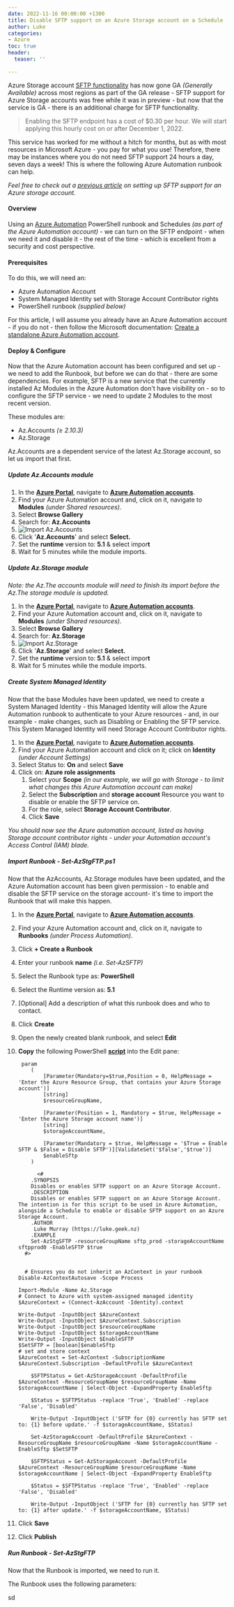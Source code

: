 ```yaml
---
date: 2022-11-16 00:00:00 +1300
title: Disable SFTP support on an Azure Storage account on a Schedule
author: Luke
categories:
- Azure
toc: true
header:
  teaser: ''

---
```

Azure Storage account [SFTP functionality](https://learn.microsoft.com/en-us/azure/storage/blobs/secure-file-transfer-protocol-support?WT.mc_id=AZ-MVP-5004796#pricing-and-billing "SSH File Transfer Protocol (SFTP) support for Azure Blob Storage") has now gone GA _(Generally Available)_ across most regions as part of the GA release - SFTP support for Azure Storage accounts was free while it was in preview - but now that the service is GA - there is an additional charge for SFTP functionality.

> Enabling the SFTP endpoint has a cost of $0.30 per hour. We will start applying this hourly cost on or after December 1, 2022.

This service has worked for me without a hitch for months, but as with most resources in Microsoft Azure - you pay for what you use! Therefore, there may be instances where you do not need SFTP support 24 hours a day, seven days a week! This is where the following Azure Automation runbook can help.

_Feel free to check out a_ [_previous article_](https://luke.geek.nz/azure/sftp-in-microsoft-azure-using-azure-blob-storage/ "SFTP in Microsoft Azure using Azure Blob Storage ") _on setting up SFTP support for an Azure storage account._

#### Overview

Using an [Azure Automation](https://learn.microsoft.com/en-us/azure/automation/overview?WT.mc_id=AZ-MVP-5004796 "What is Azure Automation?") PowerShell runbook and Schedules _(as part of the Azure Automation account)_  - we can turn on the SFTP endpoint - when we need it and disable it - the rest of the time - which is excellent from a security and cost perspective.

#### Prerequisites

To do this, we will need an:

* Azure Automation Account
* System Managed Identity set with Storage Account Contributor rights
* PowerShell runbook _(supplied below)_

For this article, I will assume you already have an Azure Automation account - if you do not - then follow the Microsoft documentation: [Create a standalone Azure Automation account](https://learn.microsoft.com/en-us/azure/automation/automation-create-standalone-account?tabs=azureportal&WT.mc_id=AZ-MVP-5004796 "Create a standalone Azure Automation account").

#### Deploy & Configure

Now that the Azure Automation account has been configured and set up - we need to add the Runbook, but before we can do that - there are some dependencies. For example, SFTP is a new service that the currently installed Az Modules in the Azure Automation don't have visibility on - so to configure the SFTP service - we need to update 2 Modules to the most recent version.

These modules are:

* Az.Accounts _(≥ 2.10.3)_
* Az.Storage

Az.Accounts are a dependent service of the latest Az.Storage account, so let us import that first.

##### Update Az.Accounts module

1. In the [**Azure Portal**](https://portal.azure.com/#home "Microsoft Azure Portal"), navigate to [**Azure Automation accounts**](https://portal.azure.com/#view/HubsExtension/BrowseResource/resourceType/Microsoft.Automation%2FAutomationAccounts "Azure Automation Accounts").
2. Find your Azure Automation account and, click on it, navigate to **Modules** _(under Shared resources)_.
3. Select **Browse Gallery**
4. Search for: **Az.Accounts**
5. ![Import Az.Accounts](/uploads/azautomation_gallery_azaccounts.png "Az.Accounts")
6. Click '**Az.Accounts**' and select **Select.**
7. Set the **runtime** version to: **5.1** & select impor**t**
8. Wait for 5 minutes while the module imports.

##### Update Az.Storage module

_Note: the Az.The accounts module will need to finish its import before the Az.The storage module is updated._

1. In the [**Azure Portal**](https://portal.azure.com/#home "Microsoft Azure Portal"), navigate to [**Azure Automation accounts**](https://portal.azure.com/#view/HubsExtension/BrowseResource/resourceType/Microsoft.Automation%2FAutomationAccounts "Azure Automation Accounts").
2. Find your Azure Automation account and, click on it, navigate to **Modules** _(under Shared resources)_.
3. Select **Browse Gallery**
4. Search for: **Az.Storage**
5. ![Import  Az.Storage](/uploads/azautomation_gallery_azstorage.png " Az.Storage")
6. Click '**Az.Storage**' and select **Select.**
7. Set the **runtime** version to: **5.1** & select impor**t**
8. Wait for 5 minutes while the module imports.

##### Create System Managed Identity

Now that the base Modules have been updated, we need to create a System Managed Identity - this Managed Identity will allow the Azure Automation runbook to authenticate to your Azure resources - and, in our example - make changes, such as Disabling or Enabling the SFTP service. This System Managed Identity will need Storage Account Contributor rights.

1. In the [**Azure Portal**](https://portal.azure.com/#home "Microsoft Azure Portal"), navigate to [**Azure Automation accounts**](https://portal.azure.com/#view/HubsExtension/BrowseResource/resourceType/Microsoft.Automation%2FAutomationAccounts "Azure Automation Accounts").
2. Find your Azure Automation account and click on it; click on **Identity** _(under Account Settings)_
3. Select Status to: **On** and select **Save**
4. Click on: **Azure role assignments**
   1. Select your **Scope** _(in our example, we will go with Storage - to limit what changes this Azure Automation account can make)_
   2. Select the **Subscription** and **storage account** Resource you want to disable or enable the SFTP service on.
   3. For the role, select **Storage Account Contributor**.
   4. Click **Save**

_You should now see the Azure automation account, listed as having Storage account contributor rights - under your Automation account's Access Control (IAM) blade._

##### Import Runbook - Set-AzStgFTP.ps1

Now that the AzAccounts, Az.Storage modules have been updated, and the Azure Automation account has been given permission - to enable and disable the SFTP service on the storage account- it's time to import the Runbook that will make this happen.

 1. In the [**Azure Portal**](https://portal.azure.com/#home "Microsoft Azure Portal"), navigate to [**Azure Automation accounts**](https://portal.azure.com/#view/HubsExtension/BrowseResource/resourceType/Microsoft.Automation%2FAutomationAccounts "Azure Automation Accounts").
 2. Find your Azure Automation account and, click on it, navigate to **Runbooks** _(under Process Automation)_.
 3. Click **+ Create a Runbook**
 4. Enter your runbook **name** _(i.e. Set-AzSFTP)_
 5. Select the Runbook type as: **PowerShell**
 6. Select the Runtime version as: **5.1**
 7. \[Optional\] Add a description of what this runbook does and who to contact.
 8. Click **Create**
 9. Open the newly created blank runbook, and select **Edit**
10. **Copy** the following PowerShell [**script**](https://github.com/lukemurraynz/Azure/blob/main/Azure%20Automation/Set-AzStgSFTP.ps1 "Set-AzStgSFTP.ps1") into the Edit pane:

         param
            (
                [Parameter(Mandatory=$true,Position = 0, HelpMessage = 'Enter the Azure Resource Group, that contains your Azure Storage account')]
                [string]
                $resourceGroupName,
            
                [Parameter(Position = 1, Mandatory = $true, HelpMessage = 'Enter the Azure Storage account name')]
                [string]
                $storageAccountName,
            
                [Parameter(Mandatory = $true, HelpMessage = '$True = Enable SFTP & $False = Disable SFTP')][ValidateSet('$false','$true')]
                $enableSftp
            )
          
              <#
            .SYNOPSIS
            Disables or enables SFTP support on an Azure Storage Account.
            .DESCRIPTION
            Disables or enables SFTP support on an Azure Storage Account. The intention is for this script to be used in Azure Automation, alongside a Schedule to enable or disable SFTP support on an Azure Storage Account.
        	.AUTHOR
             Luke Murray (https://luke.geek.nz)
            .EXAMPLE
            Set-AzStgSFTP -resourceGroupName sftp_prod -storageAccountName sftpprod0 -EnableSFTP $true
          #>
        
          
          # Ensures you do not inherit an AzContext in your runbook
        Disable-AzContextAutosave -Scope Process
        
        Import-Module -Name Az.Storage
        # Connect to Azure with system-assigned managed identity
        $AzureContext = (Connect-AzAccount -Identity).context
        
        Write-Output -InputObject $AzureContext
        Write-Output -InputObject $AzureContext.Subscription
        Write-Output -InputObject $resourceGroupName 
        Write-Output -InputObject $storageAccountName
        Write-Output -InputObject $EnableSFTP
        $SetSFTP = [boolean]$enableSftp
        # set and store context
        $AzureContext = Set-AzContext -SubscriptionName $AzureContext.Subscription -DefaultProfile $AzureContext
          
            $SFTPStatus = Get-AzStorageAccount -DefaultProfile $AzureContext -ResourceGroupName $resourceGroupName -Name $storageAccountName | Select-Object -ExpandProperty EnableSftp
        
            $Status = $SFTPStatus -replace 'True', 'Enabled' -replace 'False', 'Disabled'
        
            Write-Output -InputObject ('SFTP for {0} currently has SFTP set to: {1} before update.' -f $storageAccountName, $Status)
          
            Set-AzStorageAccount -DefaultProfile $AzureContext -ResourceGroupName $resourceGroupName -Name $storageAccountName -EnableSftp $SetSFTP
        
            $SFTPStatus = Get-AzStorageAccount -DefaultProfile $AzureContext -ResourceGroupName $resourceGroupName -Name $storageAccountName | Select-Object -ExpandProperty EnableSftp
        
            $Status = $SFTPStatus -replace 'True', 'Enabled' -replace 'False', 'Disabled'
        
            Write-Output -InputObject ('SFTP for {0} currently has SFTP set to: {1} after update.' -f $storageAccountName, $Status)
11. Click **Save**
12. Click **Publish**

##### Run Runbook - Set-AzStgFTP

Now that the Runbook is imported, we need to run it.

The Runbook uses the following parameters:

sd